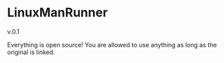 # LinuxManRunner

v.0.1

Everything is open source! You are allowed to use anything as long as the original is linked.
